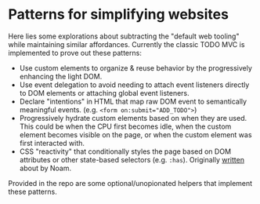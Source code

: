 # Patterns for simplifying websites

Here lies some explorations about subtracting the "default web tooling" while maintaining similar affordances. Currently the classic TODO MVC is implemented to prove out these patterns:

- Use custom elements to organize & reuse behavior by the progressively enhancing the light DOM.
- Use event delegation to avoid needing to attach event listeners directly to DOM elements or attaching global event listeners.
- Declare "intentions" in HTML that map raw DOM event to semantically meaningful events. (e.g. `<form on:submit="ADD_TODO">`)
- Progressively hydrate custom elements based on when they are used. This could be when the CPU first becomes idle, when the custom element becomes visible on the page, or when the custom element was first interacted with.
- CSS "reactivity" that conditionally styles the page based on DOM attributes or other state-based selectors (e.g. `:has`). Originally [written](https://calendar.perfplanet.com/2022/an-html-first-mental-model/) about by Noam.

Provided in the repo are some optional/unopionated helpers that implement these patterns.




